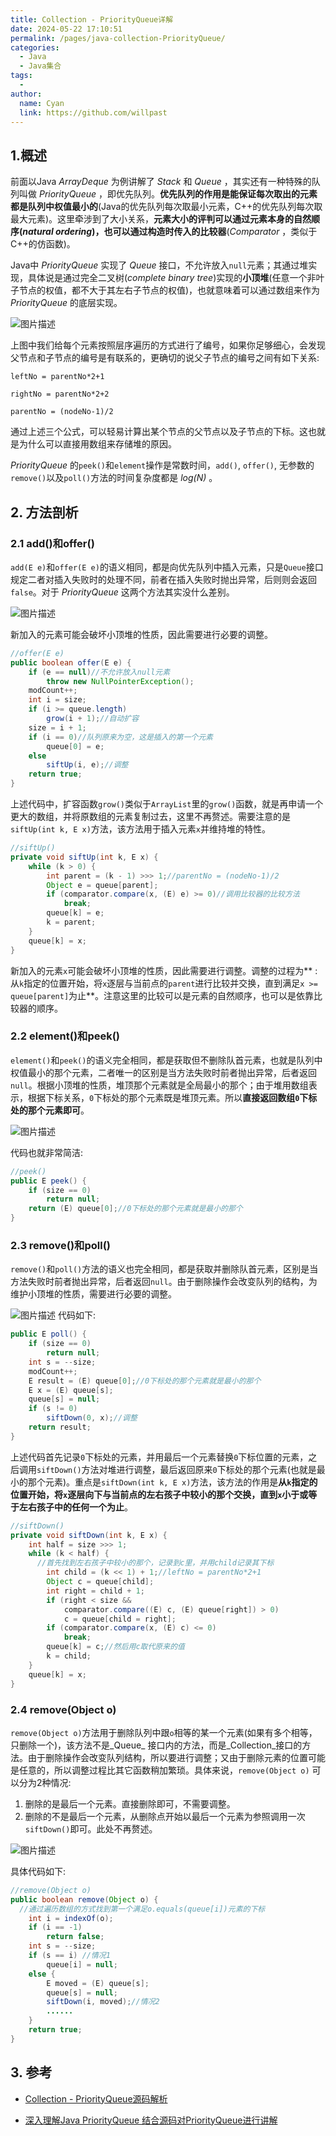 ```yaml
---
title: Collection - PriorityQueue详解
date: 2024-05-22 17:10:51
permalink: /pages/java-collection-PriorityQueue/
categories:
  - Java
  - Java集合
tags:
  - 
author: 
  name: Cyan
  link: https://github.com/willpast
---
```


## 1.概述

前面以Java _ArrayDeque_ 为例讲解了 _Stack_ 和 _Queue_ ，其实还有一种特殊的队列叫做 _PriorityQueue_
，即优先队列。**优先队列的作用是能保证每次取出的元素都是队列中权值最小的**(Java的优先队列每次取最小元素，C++的优先队列每次取最大元素)。这里牵涉到了大小关系，**元素大小的评判可以通过元素本身的自然顺序(_natural
ordering_)，也可以通过构造时传入的比较器**(_Comparator_ ，类似于C++的仿函数)。

Java中 _PriorityQueue_ 实现了 _Queue_
接口，不允许放入`null`元素；其通过堆实现，具体说是通过完全二叉树(_complete binary
tree_)实现的**小顶堆**(任意一个非叶子节点的权值，都不大于其左右子节点的权值)，也就意味着可以通过数组来作为 _PriorityQueue_
的底层实现。

![图片描述](https://cdn.jsdelivr.net/gh/willpast/image/blog/outline/PriorityQueue_base.png)

上图中我们给每个元素按照层序遍历的方式进行了编号，如果你足够细心，会发现父节点和子节点的编号是有联系的，更确切的说父子节点的编号之间有如下关系:

`leftNo = parentNo*2+1`

`rightNo = parentNo*2+2`

`parentNo = (nodeNo-1)/2`

通过上述三个公式，可以轻易计算出某个节点的父节点以及子节点的下标。这也就是为什么可以直接用数组来存储堆的原因。

 _PriorityQueue_ 的`peek()`和`element`操作是常数时间，`add()`, `offer()`,
无参数的`remove()`以及`poll()`方法的时间复杂度都是 _log(N)_ 。

## 2. 方法剖析

### 2.1 add()和offer()

`add(E e)`和`offer(E
e)`的语义相同，都是向优先队列中插入元素，只是`Queue`接口规定二者对插入失败时的处理不同，前者在插入失败时抛出异常，后则则会返回`false`。对于
_PriorityQueue_ 这两个方法其实没什么差别。

![图片描述](https://cdn.jsdelivr.net/gh/willpast/image/blog/outline/PriorityQueue_offer.png)

新加入的元素可能会破坏小顶堆的性质，因此需要进行必要的调整。

    
```java
//offer(E e)
public boolean offer(E e) {
    if (e == null)//不允许放入null元素
        throw new NullPointerException();
    modCount++;
    int i = size;
    if (i >= queue.length)
        grow(i + 1);//自动扩容
    size = i + 1;
    if (i == 0)//队列原来为空，这是插入的第一个元素
        queue[0] = e;
    else
        siftUp(i, e);//调整
    return true;
}
```

上述代码中，扩容函数`grow()`类似于`ArrayList`里的`grow()`函数，就是再申请一个更大的数组，并将原数组的元素复制过去，这里不再赘述。需要注意的是`siftUp(int
k, E x)`方法，该方法用于插入元素`x`并维持堆的特性。

    
```java
//siftUp()
private void siftUp(int k, E x) {
    while (k > 0) {
        int parent = (k - 1) >>> 1;//parentNo = (nodeNo-1)/2
        Object e = queue[parent];
        if (comparator.compare(x, (E) e) >= 0)//调用比较器的比较方法
            break;
        queue[k] = e;
        k = parent;
    }
    queue[k] = x;
}
```

新加入的元素`x`可能会破坏小顶堆的性质，因此需要进行调整。调整的过程为** :
从`k`指定的位置开始，将`x`逐层与当前点的`parent`进行比较并交换，直到满足`x >=
queue[parent]`为止**。注意这里的比较可以是元素的自然顺序，也可以是依靠比较器的顺序。

### 2.2 element()和peek()

`element()`和`peek()`的语义完全相同，都是获取但不删除队首元素，也就是队列中权值最小的那个元素，二者唯一的区别是当方法失败时前者抛出异常，后者返回`null`。根据小顶堆的性质，堆顶那个元素就是全局最小的那个；由于堆用数组表示，根据下标关系，`0`下标处的那个元素既是堆顶元素。所以**直接返回数组`0`下标处的那个元素即可**。

![图片描述](https://cdn.jsdelivr.net/gh/willpast/image/blog/outline/PriorityQueue_peek.png)

代码也就非常简洁:

    
```java
//peek()
public E peek() {
    if (size == 0)
        return null;
    return (E) queue[0];//0下标处的那个元素就是最小的那个
}
```

### 2.3 remove()和poll()

`remove()`和`poll()`方法的语义也完全相同，都是获取并删除队首元素，区别是当方法失败时前者抛出异常，后者返回`null`。由于删除操作会改变队列的结构，为维护小顶堆的性质，需要进行必要的调整。

![图片描述](https://cdn.jsdelivr.net/gh/willpast/image/blog/outline/PriorityQueue_poll.png) 代码如下:

    
```java
public E poll() {
    if (size == 0)
        return null;
    int s = --size;
    modCount++;
    E result = (E) queue[0];//0下标处的那个元素就是最小的那个
    E x = (E) queue[s];
    queue[s] = null;
    if (s != 0)
        siftDown(0, x);//调整
    return result;
}
```

上述代码首先记录`0`下标处的元素，并用最后一个元素替换`0`下标位置的元素，之后调用`siftDown()`方法对堆进行调整，最后返回原来`0`下标处的那个元素(也就是最小的那个元素)。重点是`siftDown(int
k, E
x)`方法，该方法的作用是**从`k`指定的位置开始，将`x`逐层向下与当前点的左右孩子中较小的那个交换，直到`x`小于或等于左右孩子中的任何一个为止**。


```java
//siftDown()
private void siftDown(int k, E x) {
    int half = size >>> 1;
    while (k < half) {
      //首先找到左右孩子中较小的那个，记录到c里，并用child记录其下标
        int child = (k << 1) + 1;//leftNo = parentNo*2+1
        Object c = queue[child];
        int right = child + 1;
        if (right < size &&
            comparator.compare((E) c, (E) queue[right]) > 0)
            c = queue[child = right];
        if (comparator.compare(x, (E) c) <= 0)
            break;
        queue[k] = c;//然后用c取代原来的值
        k = child;
    }
    queue[k] = x;
}
```

### 2.4 remove(Object o)

`remove(Object o)`方法用于删除队列中跟`o`相等的某一个元素(如果有多个相等，只删除一个)，该方法不是_Queue_ 接口内的方法，而是_Collection_接口的方法。由于删除操作会改变队列结构，所以要进行调整；又由于删除元素的位置可能是任意的，所以调整过程比其它函数稍加繁琐。具体来说，`remove(Object o)` 可以分为2种情况:  
1. 删除的是最后一个元素。直接删除即可，不需要调整。
2. 删除的不是最后一个元素，从删除点开始以最后一个元素为参照调用一次`siftDown()`即可。此处不再赘述。

![图片描述](https://cdn.jsdelivr.net/gh/willpast/image/blog/outline/PriorityQueue_remove2.png)

具体代码如下:


```java
//remove(Object o)
public boolean remove(Object o) {
  //通过遍历数组的方式找到第一个满足o.equals(queue[i])元素的下标
    int i = indexOf(o);
    if (i == -1)
        return false;
    int s = --size;
    if (s == i) //情况1
        queue[i] = null;
    else {
        E moved = (E) queue[s];
        queue[s] = null;
        siftDown(i, moved);//情况2
        ......
    }
    return true;
}
```

## 3. 参考

* [Collection - PriorityQueue源码解析](https://pdai.tech/md/java/collection/java-collection-PriorityQueue.html)

* [深入理解Java PriorityQueue 结合源码对PriorityQueue进行讲解](http://www.cnblogs.com/CarpenterLee/p/5488070.html)

